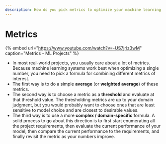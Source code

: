 ```yaml
---
description: How do you pick metrics to optimize your machine learning project?
---
```


# Metrics

{% embed url="https://www.youtube.com/watch?v=-US7jrlz3wM" caption="Metrics - ML Projects" %}

* In most real-world projects, you usually care about a lot of metrics. Because machine learning systems work best when optimizing a single number, you need to pick a formula for combining different metrics of interest.
* The first way is to do a simple **average** \(or **weighted average**\) of these metrics.
* The second way is to choose a metric as a **threshold** and evaluate at that threshold value. The thresholding metrics are up to your domain judgment, but you would probably want to choose ones that are least sensitive to model choice and are closest to desirable values.
* The third way is to use a more **complex / domain-specific** formula. A solid process to go about this direction is to first start enumerating all the project requirements, then evaluate the current performance of your model, then compare the current performance to the requirements, and finally revisit the metric as your numbers improve.



